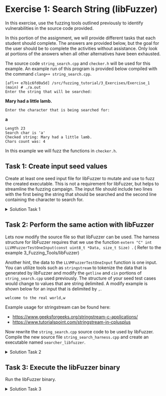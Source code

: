 # Exercise 1: Search String (libFuzzer)

In this exercise, use the fuzzing tools outlined previously to identify vulnerabilities in the source code provided.

In this portion of the assignment, we will provide different tasks that each student should complete. The answers are provided below, but the goal for the user should be to complete the activities without assistance. Only look at portions of the answers when all other alternatives have been exhausted.


The source code ```string_search.cpp``` and ```checker.h``` will be used for this example. An example run of this program is provided below compiled with the command ```clang++ string_search.cpp```.

```
[afl++ e7b1c6fd0a5d] /src/fuzzing_tutorial/3_Exercises/Exercise_1 (main) # ./a.out
Enter the string that will be searched:
```

**Mary had a little lamb.**

```
Enter the character that is being searched for:
```

**a**

```
Length 23
Search char is 'a'
Checked string: Mary had a little lamb.
Chars count was: 4
```

In this example we will fuzz the functions in ```checker.h```.

## Task 1: Create input seed values

Create at least one seed input file for libFuzzer to mutate and use to fuzz the created executable. This is not a requirement for libFuzzer, but helps to streamline the fuzzing campaign. The input file should include two lines with the first being the string that should be searched and the second line containing the character to search for.

<details>

<summary> Solution Task 1 </summary>

There are multiple ways to create files that will be used as a seed value. In this example a folder ```in``` is created and we use the ```echo``` command to create these files.

```
mkdir in
```

```echo -e "Row Row Row your boat\no" > in/input1```

Second example is provide below as well:

```echo -e "jaielafilena0ofna;amfk\na" > in/input2```

To show these files, you can show something like the following:

```
cat in/*
```

</details>

## Task 2: Perform the same action with libFuzzer

Lets now modify the source file so that libFuzzer can be used. The harness structure for libFuzzer requires that we use the function ```extern "C" int LLVMFuzzerTestOneInput(const uint8_t *Data, size_t Size) ```. (
Refer to the example 3_Fuzzing_Tools/libFuzzer)

Another hint, the data to the ```LLVMFuzzerTestOneInput``` function is one input. You can utilize tools such as ```stringstream``` to tokenize the data that is generated by libFuzzer and modify the ```getline``` and ```cin``` portions of ```string_search.cpp``` used previously. The structure of your seed test cases would change to values that are string delimited. A modify example is shown below for an input that is delimited by ```,```.

```
welcome to the real world,w
```

Example usage for stringstream can be found here:
* https://www.geeksforgeeks.org/stringstream-c-applications/
* https://www.tutorialspoint.com/stringstream-in-cplusplus

Now rewrite the ```string_search.cpp``` source code to be used by libFuzzer. Compile the new source file ```string_search_harness.cpp``` and create an executable named ```searcher_libfuzzer```.

<details>

<summary>Solution Task 2 </summary>

The restructured source code can be found in ```string_search_harness.cpp```

To compile use the following command:

```
clang++ -g -O1 -fsanitize=fuzzer -o searcher_libfuzzer string_search_harness.cpp
```

</details>


## Task 3: Execute the libFuzzer binary

Run the libFuzzer binary.

<details>

<summary>Solution Task 3 </summary>

The command is as follows:

```
./searcher_libfuzzer -i in/
```

The resulting crash file will be saved to the current directory. The fuzzing campaign will stop when a crash is detected.

One of the resulting crashes is associated with the function ```validate_data(string)``` in ```checker.h```.

</details>